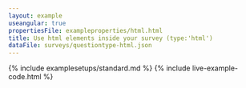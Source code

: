 ```yaml
---
layout: example
useangular: true
propertiesFile: exampleproperties/html.html
title: Use html elements inside your survey (type:'html')
dataFile: surveys/questiontype-html.json
---
```


{% include examplesetups/standard.md %}
{% include live-example-code.html %}